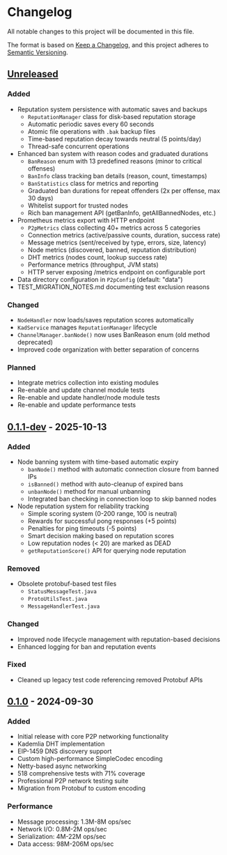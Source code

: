 # Changelog

All notable changes to this project will be documented in this file.

The format is based on [Keep a Changelog](https://keepachangelog.com/en/1.0.0/),
and this project adheres to [Semantic Versioning](https://semver.org/spec/v2.0.0.html).

## [Unreleased]

### Added
- Reputation system persistence with automatic saves and backups
  - `ReputationManager` class for disk-based reputation storage
  - Automatic periodic saves every 60 seconds
  - Atomic file operations with `.bak` backup files
  - Time-based reputation decay towards neutral (5 points/day)
  - Thread-safe concurrent operations
- Enhanced ban system with reason codes and graduated durations
  - `BanReason` enum with 13 predefined reasons (minor to critical offenses)
  - `BanInfo` class tracking ban details (reason, count, timestamps)
  - `BanStatistics` class for metrics and reporting
  - Graduated ban durations for repeat offenders (2x per offense, max 30 days)
  - Whitelist support for trusted nodes
  - Rich ban management API (getBanInfo, getAllBannedNodes, etc.)
- Prometheus metrics export with HTTP endpoint
  - `P2pMetrics` class collecting 40+ metrics across 5 categories
  - Connection metrics (active/passive counts, duration, success rate)
  - Message metrics (sent/received by type, errors, size, latency)
  - Node metrics (discovered, banned, reputation distribution)
  - DHT metrics (nodes count, lookup success rate)
  - Performance metrics (throughput, JVM stats)
  - HTTP server exposing /metrics endpoint on configurable port
- Data directory configuration in `P2pConfig` (default: "data")
- TEST_MIGRATION_NOTES.md documenting test exclusion reasons

### Changed
- `NodeHandler` now loads/saves reputation scores automatically
- `KadService` manages `ReputationManager` lifecycle
- `ChannelManager.banNode()` now uses BanReason enum (old method deprecated)
- Improved code organization with better separation of concerns

### Planned
- Integrate metrics collection into existing modules
- Re-enable and update channel module tests
- Re-enable and update handler/node module tests
- Re-enable and update performance tests

## [0.1.1-dev] - 2025-10-13

### Added
- Node banning system with time-based automatic expiry
  - `banNode()` method with automatic connection closure from banned IPs
  - `isBanned()` method with auto-cleanup of expired bans
  - `unbanNode()` method for manual unbanning
  - Integrated ban checking in connection loop to skip banned nodes
- Node reputation system for reliability tracking
  - Simple scoring system (0-200 range, 100 is neutral)
  - Rewards for successful pong responses (+5 points)
  - Penalties for ping timeouts (-5 points)
  - Smart decision making based on reputation scores
  - Low reputation nodes (< 20) are marked as DEAD
  - `getReputationScore()` API for querying node reputation

### Removed
- Obsolete protobuf-based test files
  - `StatusMessageTest.java`
  - `ProtoUtilsTest.java`  
  - `MessageHandlerTest.java`

### Changed
- Improved node lifecycle management with reputation-based decisions
- Enhanced logging for ban and reputation events

### Fixed
- Cleaned up legacy test code referencing removed Protobuf APIs

## [0.1.0] - 2024-09-30

### Added
- Initial release with core P2P networking functionality
- Kademlia DHT implementation
- EIP-1459 DNS discovery support
- Custom high-performance SimpleCodec encoding
- Netty-based async networking
- 518 comprehensive tests with 71% coverage
- Professional P2P network testing suite
- Migration from Protobuf to custom encoding

### Performance
- Message processing: 1.3M-8M ops/sec
- Network I/O: 0.8M-2M ops/sec
- Serialization: 4M-22M ops/sec
- Data access: 98M-206M ops/sec

[Unreleased]: https://github.com/XDagger/xdagj-p2p/compare/v0.1.1-dev...HEAD
[0.1.1-dev]: https://github.com/XDagger/xdagj-p2p/compare/v0.1.0...v0.1.1-dev
[0.1.0]: https://github.com/XDagger/xdagj-p2p/releases/tag/v0.1.0
